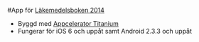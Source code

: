 #App för [Läkemedelsboken 2014](http://www.lakemedelsboken.se/)

- Byggd med [Appcelerator Titanium](http://www.appcelerator.com/titanium/)
- Fungerar för iOS 6 och uppåt samt Android 2.3.3 och uppåt
